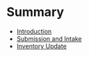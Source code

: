 # Summary

* [Introduction](README.md)
* [Submission and Intake](submission.md)
* [Inventory Update](inventory_update.md)

